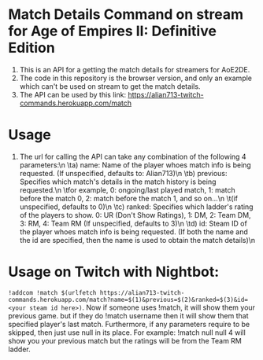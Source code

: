 # Match Details Command on stream for Age of Empires II: Definitive Edition
1. This is an API for a getting the match details for streamers for AoE2DE.
2. The code in this repository is the browser version, and only an example which can't be used on stream to get the match details.
3. The API can be used by this link: https://alian713-twitch-commands.herokuapp.com/match
# Usage
1. The url for calling the API can take any combination of the following 4 parameters:\n
\ta) name: Name of the player whoes match info is being requested. (If unspecified, defaults to: Alian713)\n
\tb) previous: Specifies which match's details in the match history is being requested.\n
\tfor example, 0: ongoing/last played match, 1: match before the match 0, 2: match before the match 1, and so on...\n
\t(if unspecified, defaults to 0)\n
\tc) ranked: Specifies which ladder's rating of the players to show. 0: UR (Don't Show Ratings), 1: DM, 2: Team DM, 3: RM, 4: Team RM (If unspecified, defaults to 3)\n
\td) id: Steam ID of the player whoes match info is being requested. (If both the name and the id are specified, then the name is used to obtain the match details)\n

# Usage on Twitch with Nightbot:
`!addcom !match $(urlfetch https://alian713-twitch-commands.herokuapp.com/match?name=$(1)&previous=$(2)&ranked=$(3)&id=<your steam id here>)`. Now if someone uses !match, it will show them your previous game. but if they do !match username then it will show them that specified player's last match. Furthermore, if any parameters require to be skipped, then just use null in its place. For example: !match null null 4 will show you your previous match but the ratings will be from the Team RM ladder.
